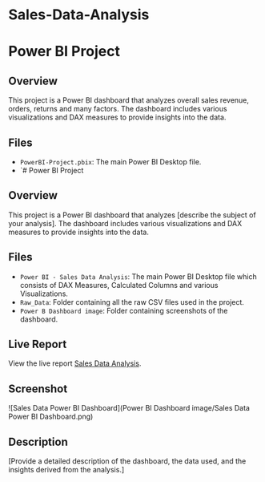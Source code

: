 # Sales-Data-Analysis

# Power BI Project

## Overview
This project is a Power BI dashboard that analyzes overall sales revenue, orders, returns and many factors. The dashboard includes various visualizations and DAX measures to provide insights into the data.

## Files
- `PowerBI-Project.pbix`: The main Power BI Desktop file.
- `# Power BI Project

## Overview
This project is a Power BI dashboard that analyzes [describe the subject of your analysis]. The dashboard includes various visualizations and DAX measures to provide insights into the data.

## Files
- `Power BI - Sales Data Analysis`: The main Power BI Desktop file which consists of DAX Measures, Calculated Columns and various Visualizations.
- `Raw_Data`: Folder containing all the raw CSV files used in the project.
- `Power B Dashboard image`: Folder containing screenshots of the dashboard.

## Live Report
View the live report [Sales Data Analysis](https://bit.ly/4cTkjZc).

## Screenshot
![Sales Data Power BI Dashboard](Power BI Dashboard image/Sales Data Power BI Dashboard.png)

## Description
[Provide a detailed description of the dashboard, the data used, and the insights derived from the analysis.]
